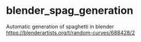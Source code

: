 # blender_spag_generation
Automatic generation of spaghetti in blender
https://blenderartists.org/t/random-curves/688428/2
